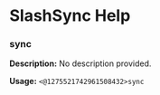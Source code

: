 # SlashSync Help

### sync

**Description:** No description provided.

**Usage:** `<@1275521742961508432>sync`

